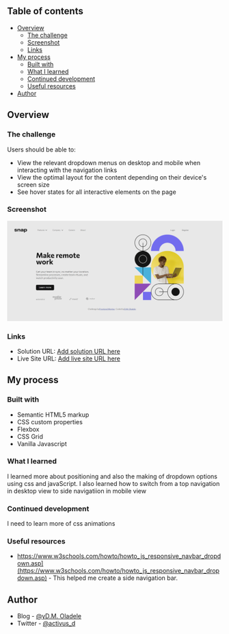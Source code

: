 ## Table of contents

- [Overview](#overview)
  - [The challenge](#the-challenge)
  - [Screenshot](#screenshot)
  - [Links](#links)
- [My process](#my-process)
  - [Built with](#built-with)
  - [What I learned](#what-i-learned)
  - [Continued development](#continued-development)
  - [Useful resources](#useful-resources)
- [Author](#author)


## Overview

### The challenge

Users should be able to:

- View the relevant dropdown menus on desktop and mobile when interacting with the navigation links
- View the optimal layout for the content depending on their device's screen size
- See hover states for all interactive elements on the page

### Screenshot

![](./images/screenshot.png)


### Links

- Solution URL: [Add solution URL here](https://your-solution-url.com)
- Live Site URL: [Add live site URL here](https://your-live-site-url.com)

## My process

### Built with

- Semantic HTML5 markup
- CSS custom properties
- Flexbox
- CSS Grid
- Vanilla Javascript


### What I learned
I learned more about positioning and also the making of dropdown options using css and javaScript. I also learned how to switch from a top navigation in desktop view to side navigatiion in mobile view


### Continued development

I need to learn more of css animations

### Useful resources

- https://www.w3schools.com/howto/howto_js_responsive_navbar_dropdown.asp](https://www.w3schools.com/howto/howto_js_responsive_navbar_dropdown.asp) - This helped me create a side navigation bar.

## Author

- Blog - [@yD.M. Oladele](https://activuscode.hashnode.dev/)
- Twitter - [@activus_d](https://twitter.com/activus_d)
